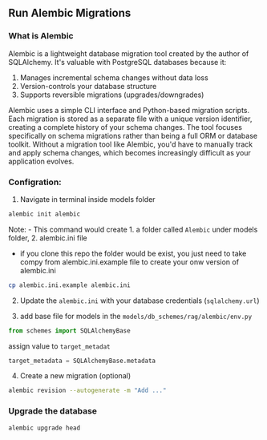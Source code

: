 ## Run Alembic Migrations

### What is Alembic
Alembic is a lightweight database migration tool created by the author of SQLAlchemy. It's valuable with PostgreSQL databases because it:

1. Manages incremental schema changes without data loss
2. Version-controls your database structure
3. Supports reversible migrations (upgrades/downgrades)

Alembic uses a simple CLI interface and Python-based migration scripts. Each migration is stored as a separate file with a unique version identifier, creating a complete history of your schema changes. The tool focuses specifically on schema migrations rather than being a full ORM or database toolkit.
Without a migration tool like Alembic, you'd have to manually track and apply schema changes, which becomes increasingly difficult as your application evolves.

### Configration:
1. Navigate in terminal inside models folder
```bash
alembic init alembic
```
Note: - This command would create 1. a folder called `Alembic` under models folder, 2. alembic.ini file
- if you clone this repo the folder would be exist, you just need to take compy from alembic.ini.example file to create your onw version of alembic.ini

```bash
cp alembic.ini.example alembic.ini
```
2. Update the `alembic.ini` with your database credentials (`sqlalchemy.url`)

3. add base file for models in the `models/db_schemes/rag/alembic/env.py`
```python
from schemes import SQLAlchemyBase
```
assign value to `target_metadat`
```python
target_metadata = SQLAlchemyBase.metadata
```

4. Create a new migration (optional)

```bash
alembic revision --autogenerate -m "Add ..."
```

### Upgrade the database

```bash
alembic upgrade head
```
